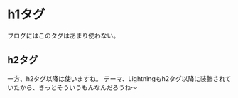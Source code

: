 # h1タグ
ブログにはこのタグはあまり使わない。

## h2タグ
一方、h2タグ以降は使いますね。
テーマ、Lightningもh2タグ以降に装飾されていたから、きっとそういうもんなんだろうね〜
